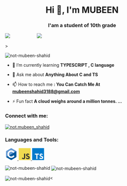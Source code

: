 <h1 align="center">Hi 👋, I'm MUBEEN</h1>
<h3 align="center">I'am a student of 10th grade</h3>
<img align="right"  width="400" src=<p align="left"> <img src="https://thumbs.dreamstime.com/z/computer-programmer-working-his-computer-vector-illustration-39311178.jpg"> </p>
>
<p align="left"> <img src="https://komarev.com/ghpvc/?username=not-mubeen-shahid&label=Profile%20views&color=0e75b6&style=flat" alt="not-mubeen-shahid" /> </p>


- 🌱 I’m currently learning **TYPESCRIPT , C language**

- 💬 Ask me about **Anything About C and TS**

- 📫 How to reach me **: You Can Catch Me At mubeenshahid3188@gmail.com**

- ⚡ Fun fact **A cloud weighs around a million tonnes. ...**

<h3 align="left">Connect with me:</h3>
<p align="left">
<a href="https://instagram.com/not.mubeen_ahmad" target="blank"><img align="center" src="https://raw.githubusercontent.com/rahuldkjain/github-profile-readme-generator/master/src/images/icons/Social/instagram.svg" alt="not.mubeen_shahid" height="30" width="40" /></a>
</p>

<h3 align="left">Languages and Tools:</h3>
<p align="left"> <a href="https://www.cprogramming.com/" target="_blank" rel="noreferrer"> <img src="https://raw.githubusercontent.com/devicons/devicon/master/icons/c/c-original.svg" alt="c" width="40" height="40"/> </a> <a href="https://developer.mozilla.org/en-US/docs/Web/JavaScript" target="_blank" rel="noreferrer"> <img src="https://raw.githubusercontent.com/devicons/devicon/master/icons/javascript/javascript-original.svg" alt="javascript" width="40" height="40"/> </a> <a href="https://www.typescriptlang.org/" target="_blank" rel="noreferrer"> <img src="https://raw.githubusercontent.com/devicons/devicon/master/icons/typescript/typescript-original.svg" alt="typescript" width="40" height="40"/> </a> </p>

<p><img align="left" src="https://github-readme-stats.vercel.app/api/top-langs?username=not-mubeen-shahid&show_icons=true&locale=en&layout=compact" alt="not-mubeen-shahid" /></p>

<p>&nbsp;<img align="center" src="https://github-readme-stats.vercel.app/api?username=not-mubeen-shahid&show_icons=true&locale=en" alt="not-mubeen-shahid" /></p>

<p><img align="center" src="https://github-readme-streak-stats.herokuapp.com/?user=not-mubeen-shahid&" alt="not-mubeen-shahid" /><
